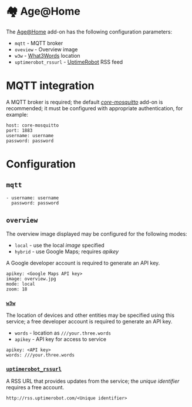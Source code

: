 # &#127960; Age@Home
The [Age@Home](http://github.com/ageathome) add-on has the following configuration parameters:

+ `mqtt` - MQTT broker
+ `oveview` - Overview image
+ `w3w` - [What3Words](http://what3words.com) location
+ `uptimerobot_rssurl` - [UptimeRobot](http://uptimerobot.com) RSS feed

# MQTT integration

A MQTT broker is required; the default 
[_core-mosquitto_](https://github.com/home-assistant/hassio-addons/tree/master/mosquitto) 
add-on is recommended; it must be configured with appropriate authentication, for example:

```
host: core-mosquitto
port: 1883
username: username
password: password
```

# Configuration

## `mqtt`
```
- username: username
  password: password
```

## `overview`
The overview image displayed may be configured for the following modes:

+ `local` - use the local _image_ specified
+ `hybrid` - use Google Maps; requires _apikey_

A Google developer account is required to generate an API key.

```
apikey: <Google Maps API key>
image: overview.jpg
mode: local
zoom: 18
```

### [`w3w`](http://what3words.com)
The location of devices and other entities may be specified using this service; a free developer account is required to generate an API key.

 + `words` - location as `///your.three.words`
 + `apikey` - API key for access to service

```
apikey: <API key>
words: ///your.three.words
```


### [`uptimerobot_rssurl`](http://uptimerobot.com)

A RSS URL that provides updates from the service; the _unique identifier_ requires a free account.

```
http://rss.uptimerobot.com/<Unique identifier>
```
